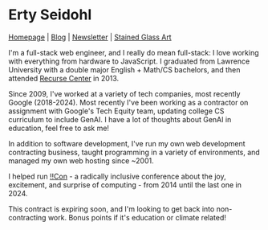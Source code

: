 # Erty Seidohl

[Homepage](https://erty.me) | [Blog](https://organicdonut.com) | [Newsletter](https://erty.me/newsletter) |  [Stained Glass Art](http://solidarityglassworks.com)

I'm a full-stack web engineer, and I really do mean full-stack: I love working with everything from hardware to JavaScript. I graduated from Lawrence University with a double major English + Math/CS bachelors, and then attended [Recurse Center](https://recurse.com) in 2013. 

Since 2009, I've worked at a variety of tech companies, most recently Google (2018-2024). Most recently I've been working as a contractor on assignment with Google's Tech Equity team, updating college CS curriculum to include GenAI. I have a lot of thoughts about GenAI in education, feel free to ask me!

In addition to software development, I've run my own web development contracting business, taught programming in a variety of environments, and managed my own web hosting since ~2001.

I helped run [!!Con](https://bangbangcon) - a radically inclusive conference about the joy, excitement, and surprise of computing - from 2014 until the last one in 2024.

This contract is expiring soon, and I'm looking to get back into non-contracting work. Bonus points if it's education or climate related!
